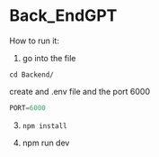 # Back_EndGPT

How to run it:

1. go into the file
```
cd Backend/
```

create and .env file and the port 6000

```javascript
PORT=6000

````

3. `npm install`

4. npm run dev

